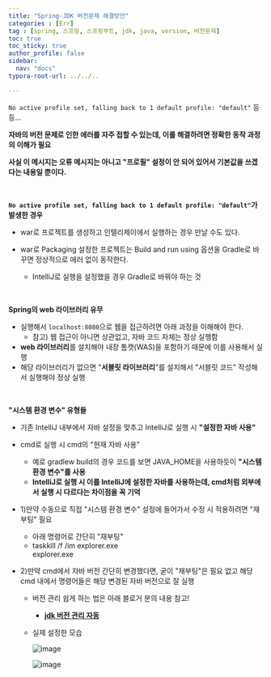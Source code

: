 ```yaml
---
title: "Spring-JDK 버전문제 해결방안"
categories : [Err]
tag : [spring, 스프링, 스프링부트, jdk, java, version, 버전문제]
toc: true
toc_sticky: true
author_profile: false
sidebar:
  nav: "docs"
typora-root-url: ../../..

---
```




`No active profile set, falling back to 1 default profile: "default"` 등등...

**자바의 버전 문제로 인한 에러를 자주 접할 수 있는데, 이를 해결하려면 정확한 동작 과정의 이해가 필요**

**사실 이 메시지는 오류 메시지는 아니고 "프로필" 설정이 안 되어 있어서 기본값을 쓰겠다는 내용일 뿐이다.**

<br>

**`No active profile set, falling back to 1 default profile: "default"`가 발생한 경우**

* war로 프로젝트를 생성하고 인텔리제이에서 실행하는 경우 만날 수도 있다.

* war로 Packaging 설정한 프로젝트는 Build and run using 옵션을 Gradle로 바꾸면 정상적으로 에러 없이 동작한다.
  * IntelliJ로 실행을 설정했을 경우 Gradle로 바꿔야 하는 것

<br>

**Spring의 web 라이브러리 유무**

* 실행해서 `localhost:8080`으로 웹을 접근하려면 아래 과정을 이해해야 한다. 
  * 참고) 웹 접근이 아니면 상관없고, 자바 코드 자체는 정상 실행함
* **web 라이브러리**를 설치해야 내장 톰캣(WAS)을 포함하기 때문에 이를 사용해서 실행
* 해당 라이브러리가 없으면 "**서블릿 라이브러리**"를 설치해서 "서블릿 코드" 작성해서 실행해야 정상 실행

<br>

**"시스템 환경 변수" 유형들**

* 기존 IntelliJ 내부에서 자바 설정을 맞추고 IntelliJ로 실행 시 **"설정한 자바 사용"**

* cmd로 실행 시 cmd의 "현재 자바 사용"

  * 예로 gradlew build의 경우 코드를 보면 JAVA_HOME을 사용하듯이 **"시스템 환경 변수"를 사용**
  * **IntelliJ로 실행 시 이를 IntelliJ에 설정한 자바를 사용하는데, cmd처럼 외부에서 실행 시 다르다는 차이점을 꼭 기억**

* 1)만약 수동으로 직접 "시스템 환경 변수" 설정에 들어가서 수정 시 적용하려면 "재부팅" 필요

  * 아래 명령어로 간단히 "재부팅"
  * taskkill /f /im explorer.exe  
    explorer.exe

* 2)만약 cmd에서 자바 버전 간단히 변경했다면, 굳이 "재부팅"은 필요 없고 해당 cmd 내에서 명령어들은 해당 변경된 자바 버전으로 잘 실행

  * 버전 관리 쉽게 하는 법은 아래 블로거 분의 내용 참고!

    * **[jdk 버전 관리 자동](https://computer-science-student.tistory.com/467)**

  * 실제 설정한 모습

    ![image](https://github.com/BH946/spring-second-roadmap/assets/80165014/fb05b24e-1bb2-4444-830c-0dce5b282f48) 

    ![image](https://github.com/BH946/spring-second-roadmap/assets/80165014/9aca1993-b6a2-44ab-b1fd-4cbdb889e5e3) 
